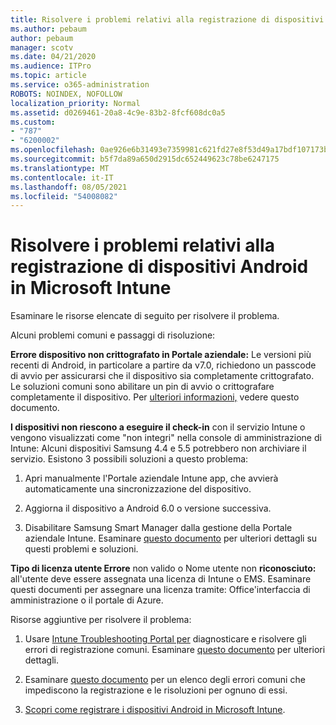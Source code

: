 ```yaml
---
title: Risolvere i problemi relativi alla registrazione di dispositivi Android in Microsoft Intune
ms.author: pebaum
author: pebaum
manager: scotv
ms.date: 04/21/2020
ms.audience: ITPro
ms.topic: article
ms.service: o365-administration
ROBOTS: NOINDEX, NOFOLLOW
localization_priority: Normal
ms.assetid: d0269461-20a8-4c9e-83b2-8fcf608dc0a5
ms.custom:
- "787"
- "6200002"
ms.openlocfilehash: 0ae926e6b31493e7359981c621fd27e8f53d49a17bdf107173b087fe6cc688fa
ms.sourcegitcommit: b5f7da89a650d2915dc652449623c78be6247175
ms.translationtype: MT
ms.contentlocale: it-IT
ms.lasthandoff: 08/05/2021
ms.locfileid: "54008082"
---
```

# <a name="troubleshoot-issues-with-enrolling-android-devices-in-microsoft-intune"></a>Risolvere i problemi relativi alla registrazione di dispositivi Android in Microsoft Intune

Esaminare le risorse elencate di seguito per risolvere il problema.
  
Alcuni problemi comuni e passaggi di risoluzione:
  
 **Errore dispositivo non crittografato in Portale aziendale:** Le versioni più recenti di Android, in particolare a partire da v7.0, richiedono un passcode di avvio per assicurarsi che il dispositivo sia completamente crittografato. Le soluzioni comuni sono abilitare un pin di avvio o crittografare completamente il dispositivo. Per [ulteriori informazioni,](https://docs.microsoft.com/intune-user-help/your-device-appears-encrypted-but-cp-says-otherwise-android) vedere questo documento.
  
 **I dispositivi non riescono a eseguire il check-in** con il servizio Intune o vengono visualizzati come "non integri" nella console di amministrazione di Intune: Alcuni dispositivi Samsung 4.4 e 5.5 potrebbero non archiviare il servizio. Esistono 3 possibili soluzioni a questo problema:
  
1. Apri manualmente l'Portale aziendale Intune app, che avvierà automaticamente una sincronizzazione del dispositivo.

2. Aggiorna il dispositivo a Android 6.0 o versione successiva.

3. Disabilitare Samsung Smart Manager dalla gestione della Portale aziendale Intune. Esaminare [questo documento](https://docs.microsoft.com/troubleshoot/mem/intune/troubleshoot-device-enrollment-in-intune#devices-fail-to-check-in-with-the-intune-service-and-display-as-unhealthy-in-the-intune-admin-console) per ulteriori dettagli su questi problemi e soluzioni.

 **Tipo di licenza utente Errore** non valido o Nome utente non **riconosciuto:** all'utente deve essere assegnata una licenza di Intune o EMS. Esaminare questi documenti per assegnare una licenza tramite: Office'interfaccia di amministrazione o il portale di Azure.
  
Risorse aggiuntive per risolvere il problema:
  
1. Usare [Intune Troubleshooting Portal per](https://devicemanagement.microsoft.com/#blade/Microsoft_Intune_DeviceSettings/TroubleshootBlade) diagnosticare e risolvere gli errori di registrazione comuni. Esaminare [questo documento](https://docs.microsoft.com/intune/help-desk-operators) per ulteriori dettagli.

2. Esaminare [questo documento](https://docs.microsoft.com/troubleshoot/mem/intune/troubleshoot-device-enrollment-in-intune) per un elenco degli errori comuni che impediscono la registrazione e le risoluzioni per ognuno di essi.

3. [Scopri come registrare i dispositivi Android in Microsoft Intune](https://docs.microsoft.com/intune/android-enroll).
